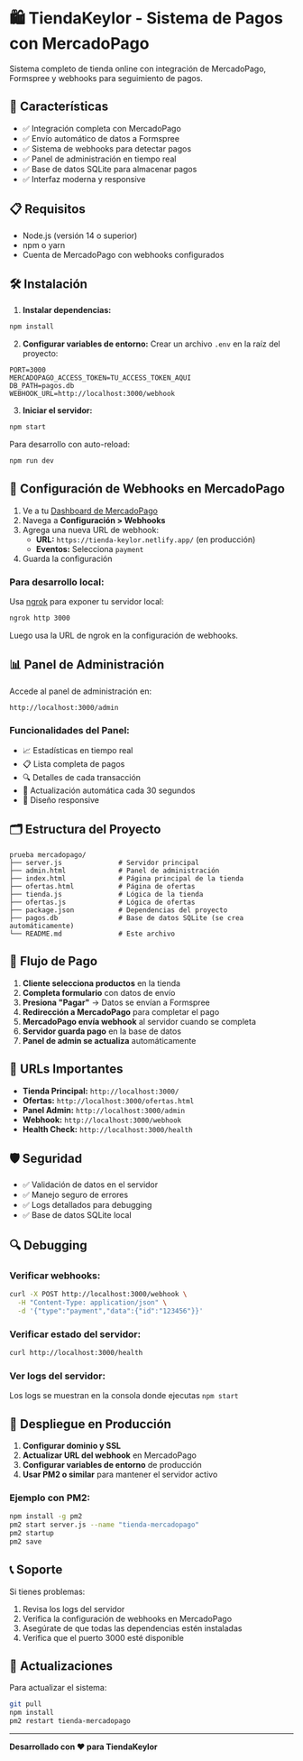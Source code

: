 # 🛍️ TiendaKeylor - Sistema de Pagos con MercadoPago

Sistema completo de tienda online con integración de MercadoPago, Formspree y webhooks para seguimiento de pagos.

## 🚀 Características

- ✅ Integración completa con MercadoPago
- ✅ Envío automático de datos a Formspree
- ✅ Sistema de webhooks para detectar pagos
- ✅ Panel de administración en tiempo real
- ✅ Base de datos SQLite para almacenar pagos
- ✅ Interfaz moderna y responsive

## 📋 Requisitos

- Node.js (versión 14 o superior)
- npm o yarn
- Cuenta de MercadoPago con webhooks configurados

## 🛠️ Instalación

1. **Instalar dependencias:**
```bash
npm install
```

2. **Configurar variables de entorno:**
Crear un archivo `.env` en la raíz del proyecto:
```env
PORT=3000
MERCADOPAGO_ACCESS_TOKEN=TU_ACCESS_TOKEN_AQUI
DB_PATH=pagos.db
WEBHOOK_URL=http://localhost:3000/webhook
```

3. **Iniciar el servidor:**
```bash
npm start
```

Para desarrollo con auto-reload:
```bash
npm run dev
```

## 🔧 Configuración de Webhooks en MercadoPago

1. Ve a tu [Dashboard de MercadoPago](https://www.mercadopago.com.ar/developers/panel)
2. Navega a **Configuración > Webhooks**
3. Agrega una nueva URL de webhook:
   - **URL:** `https://tienda-keylor.netlify.app/` (en producción)
   - **Eventos:** Selecciona `payment`
4. Guarda la configuración

### Para desarrollo local:
Usa [ngrok](https://ngrok.com/) para exponer tu servidor local:
```bash
ngrok http 3000
```
Luego usa la URL de ngrok en la configuración de webhooks.

## 📊 Panel de Administración

Accede al panel de administración en:
```
http://localhost:3000/admin
```

### Funcionalidades del Panel:
- 📈 Estadísticas en tiempo real
- 📋 Lista completa de pagos
- 🔍 Detalles de cada transacción
- 🔄 Actualización automática cada 30 segundos
- 📱 Diseño responsive

## 🗂️ Estructura del Proyecto

```
prueba mercadopago/
├── server.js              # Servidor principal
├── admin.html             # Panel de administración
├── index.html             # Página principal de la tienda
├── ofertas.html           # Página de ofertas
├── tienda.js              # Lógica de la tienda
├── ofertas.js             # Lógica de ofertas
├── package.json           # Dependencias del proyecto
├── pagos.db               # Base de datos SQLite (se crea automáticamente)
└── README.md              # Este archivo
```

## 🔄 Flujo de Pago

1. **Cliente selecciona productos** en la tienda
2. **Completa formulario** con datos de envío
3. **Presiona "Pagar"** → Datos se envían a Formspree
4. **Redirección a MercadoPago** para completar el pago
5. **MercadoPago envía webhook** al servidor cuando se completa
6. **Servidor guarda pago** en la base de datos
7. **Panel de admin se actualiza** automáticamente

## 📱 URLs Importantes

- **Tienda Principal:** `http://localhost:3000/`
- **Ofertas:** `http://localhost:3000/ofertas.html`
- **Panel Admin:** `http://localhost:3000/admin`
- **Webhook:** `http://localhost:3000/webhook`
- **Health Check:** `http://localhost:3000/health`

## 🛡️ Seguridad

- ✅ Validación de datos en el servidor
- ✅ Manejo seguro de errores
- ✅ Logs detallados para debugging
- ✅ Base de datos SQLite local

## 🔍 Debugging

### Verificar webhooks:
```bash
curl -X POST http://localhost:3000/webhook \
  -H "Content-Type: application/json" \
  -d '{"type":"payment","data":{"id":"123456"}}'
```

### Verificar estado del servidor:
```bash
curl http://localhost:3000/health
```

### Ver logs del servidor:
Los logs se muestran en la consola donde ejecutas `npm start`

## 🚀 Despliegue en Producción

1. **Configurar dominio y SSL**
2. **Actualizar URL del webhook** en MercadoPago
3. **Configurar variables de entorno** de producción
4. **Usar PM2 o similar** para mantener el servidor activo

### Ejemplo con PM2:
```bash
npm install -g pm2
pm2 start server.js --name "tienda-mercadopago"
pm2 startup
pm2 save
```

## 📞 Soporte

Si tienes problemas:
1. Revisa los logs del servidor
2. Verifica la configuración de webhooks en MercadoPago
3. Asegúrate de que todas las dependencias estén instaladas
4. Verifica que el puerto 3000 esté disponible

## 🔄 Actualizaciones

Para actualizar el sistema:
```bash
git pull
npm install
pm2 restart tienda-mercadopago
```

---

**Desarrollado con ❤️ para TiendaKeylor** 